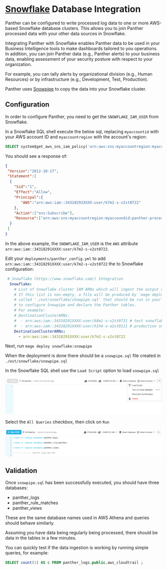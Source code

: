 # [Snowflake](https://www.snowflake.com) Database Integration

Panther can be configured to write processed log data to one or more AWS-based Snowflake database clusters. This allows you to join Panther processed data with your other data sources in Snowflake.

Integrating Panther with Snowflake enables Panther data to be used in your Business Intelligence tools to make dashboards tailored to you operations. In addition, you can join Panther data (e.g., Panther alerts) to your business data, enabling assessment of your security posture with respect to your organization.

For example, you can tally alerts by organizational division (e.g., Human Resources) or by infrastructure (e.g., Development, Test, Production).

Panther uses [Snowpipe](https://docs.snowflake.com/en/user-guide/data-load-snowpipe-intro.html) to copy the data into your Snowflake cluster.

## Configuration

In order to configure Panther, you need to get the `SNOWFLAKE_IAM_USER` from Snowflake.

In a Snowflake SQL shell execute the below sql, replacing `myaccountid` with your AWS account ID and `myaccountregion` with the account's region:

```sql
SELECT system$get_aws_sns_iam_policy('arn:aws:sns:myaccountregion:myaccountid:panther-processed-data-notifications');
```

You should see a response of:

```json
{
 "Version":"2012-10-17",
 "Statement":[
  {
    "Sid":"1",
    "Effect":"Allow",
    "Principal":{
       "AWS":"arn:aws:iam::34318291XXXX:user/k7m2-s-v2st0722"
    },
    "Action":["sns:Subscribe"],
    "Resource":["arn:aws:sns:myaccountregion:myaccoundid:panther-processed-data-notifications"]
  }
 ]
}
```

In the above example, the `SNOWFLAKE_IAM_USER` is the `AWS` attribute `arn:aws:iam::34318291XXXX:user/k7m2-s-v2st0722`.

Edit your `deployments/panther_config.yml` to add `arn:aws:iam::34318291XXXX:user/k7m2-s-v2st0722` the to Snowflake configuration:

```yaml
 # Snowflake (https://www.snowflake.com/) Integration
  Snowflake:
    # List of Snowflake cluster IAM ARNs which will ingest the output of Panther log processing.
    # If this list is non-empty, a file will be produced by `mage deploy`
    # called './out/snowflake/showpipe.sql' that should be run in your snowflake cluster
    # to configure Snowpipe and declare the Panther tables.
    # For example:
    # DestinationClusterARNs:
    #  - arn:aws:iam::34318291XXXX:user/k8m1-s-v2st0721 # test snowflake cluster
    #  - arn:aws:iam::34318291XXXX:user/h1h4-s-a2st0111 # production snowflake cluster
    DestinationClusterARNs:
      - arn:aws:iam::34318291XXXX:user/k7m2-s-v2st0722
```

Next, run `mage deploy snowflake:snowpipe`

When the deployment is done there should be a `snowpipe.sql` file created in `./out/snowflake/snowpipe.sql`

In the Snowflake SQL shell use the `Load Script` option to load `snowpipe.sql`

![Load](../.gitbook/assets/snowflake-upload.png)

Select the `All Queries` checkbox, then click on `Run`

![Run](../.gitbook/assets/snowflake-run.png)

## Validation
Once `snowpipe.sql` has been successfully executed, you should have three databases:
* panther_logs
* panther_rule_matches
* panther_views

These are the same database names used in AWS Athena and queries should behave similarly.

Assuming you have data being regularly being processed, there should be data in the tables in a few minutes.

You can quickly test if the data ingestion is working by running simple queries, for example:

```sql
SELECT count(1) AS c FROM panther_logs.public.aws_cloudtrail ;
```

